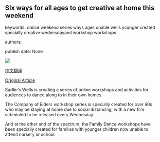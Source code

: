 ## Six ways for all ages to get creative at home this weekend

keywords: dance weekend series ways ages unable wells younger created specially creative wednesdayand workshop workshops

authors: 

publish date: None

![](https://ichef.bbci.co.uk/images/ic/1200x675/p088yqzm.jpg)

[中文翻译](Six%20ways%20for%20all%20ages%20to%20get%20creative%20at%20home%20this%20weekend_zh.md)

[Original Article](https://www.bbc.co.uk/programmes/articles/1zTVpfrsrZb84NQB0Ksj6CV/six-ways-for-all-ages-to-get-creative-at-home-this-weekend)

Sadler’s Wells is creating a series of online workshops and activities for audiences to dance along to in their own homes.

The Company of Elders workshop series is specially created for over 60s who may be staying at home due to social distancing, with a new film scheduled to be released every Wednesday.

And at the other end of the spectrum, the Family Dance workshops have been specially created for families with younger children now unable to attend nursery or school.